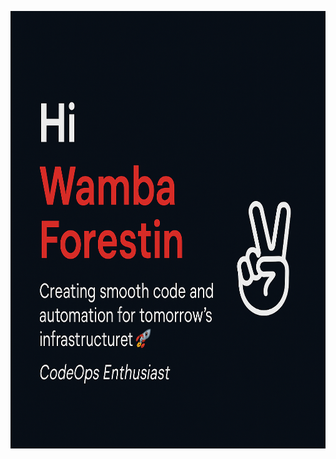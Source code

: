 <p align="center">
  <a href="https://year2portfolio-52c4a.web.app/" target="_blank">
    <img src="https://raw.githubusercontent.com/Wambaforestin/Wambaforestin/main/assets/gh_profile_banner.png" alt="Hi, I'm Wamba Forestin" width="1000" height="700"/>
  </a>
</p>
